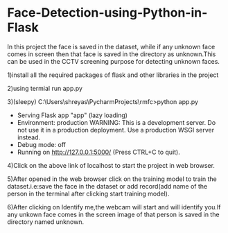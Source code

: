 # Face-Detection-using-Python-in-Flask
In this project the face is saved in the dataset, while if any unknown face comes in screen then that face is saved in the directory as unknown.This can be used in the CCTV screening purpose for detecting unknown faces.

1)install all the required packages of flask and other libraries in the project

2)using termial run app.py

3)(sleepy) C:\Users\shreyas\PycharmProjects\rmfc>python app.py
 * Serving Flask app "app" (lazy loading)
 * Environment: production
   WARNING: This is a development server. Do not use it in a production deployment.
   Use a production WSGI server instead.
 * Debug mode: off
 * Running on http://127.0.0.1:5000/ (Press CTRL+C to quit).
 
 4)Click on the above link of localhost to start the project in web browser.
 
 5)After opened in the web browser click on the training model to train the dataset.i.e:save the face in the dataset or add record(add name of the person in the terminal after clicking start training model).
 
 6)After clicking on Identify me,the webcam will start and will identify you.If any unkown face comes in the screen image of that person is saved in the directory named unknown.

